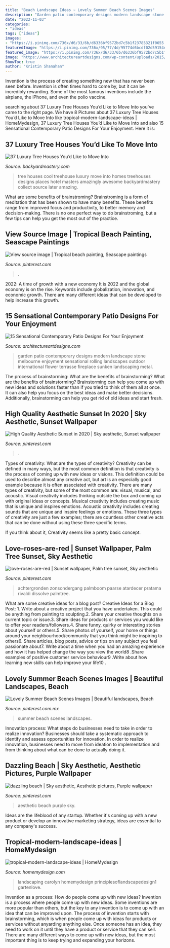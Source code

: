 ```yaml
---
title: "Beach Landscape Ideas ~ Lovely Summer Beach Scenes Images"
description: "Garden patio contemporary designs modern landscape stone melbourne enjoyment sensational rolling landscapes outdoor international flower terrasse fireplace sunken landscaping metal"
date: "2022-11-03"
categories:
- "ideas"
tags: ["ideas"]
images:
- "https://i.pinimg.com/736x/d6/33/6b/d6336bf9572bd7c5b1f23785321f0655.jpg"
featuredImage: "https://i.pinimg.com/736x/95/77/4d/95774d6bcdf02d59154ed0319be3516e.jpg"
featured_image: "https://i.pinimg.com/736x/d6/33/6b/d6336bf9572bd7c5b1f23785321f0655.jpg"
image: "https://www.architectureartdesigns.com/wp-content/uploads/2015/03/15-Sensational-Contemporary-Patio-Designs-For-Your-Enjoyment-11-630x945.jpg"
ShowToc: true
author: "Kristin Shanahan"
---
```



Invention is the process of creating something new that has never been seen before. Invention is often times hard to come by, but it can be incredibly rewarding. Some of the most famous inventions include the airplane, the iPhone, and even the polio vaccine.

	

		
searching about 37 Luxury Tree Houses You’d Like to Move Into you've came to the right page. We have 8 Pictures about 37 Luxury Tree Houses You’d Like to Move Into like tropical-modern-landscape-ideas | HomeMydesign, 37 Luxury Tree Houses You’d Like to Move Into and also 15 Sensational Contemporary Patio Designs For Your Enjoyment. Here it is:
		
    
## 37 Luxury Tree Houses You’d Like To Move Into

<img loading=lazy src="http://backyardmastery.com/wp-content/uploads/2017/05/12-luxury-tree-houses.jpg" onerror="this.onerror=null;this.src='https://tse1.mm.bing.net/th?id=OIP.2S97ptHwq94K5HTcswDOhgHaK7&amp;pid=15.1';" alt="37 Luxury Tree Houses You’d Like to Move Into">

_Source: backyardmastery.com_

>tree houses cool treehouse luxury move into homes treehouses designs places hotel masters amazingly awesome backyardmastery collect source later amazing. 

	

What are some benefits of brainstroming?
Brainstroming is a form of meditation that has been shown to have many benefits. These benefits range from improved focus and productivity, to better memory and decision-making. There is no one perfect way to do brainstroming, but a few tips can help you get the most out of the practice.

    
## View Source Image | Tropical Beach Painting, Seascape Paintings

<img loading=lazy src="https://i.pinimg.com/736x/02/27/ec/0227ecdc5cdf7746e77d1e6cf17fecbb.jpg" onerror="this.onerror=null;this.src='https://tse3.mm.bing.net/th?id=OIP.TgVnpSCb2RqmWcIHJ_oEvAAAAA&amp;pid=15.1';" alt="View source image | Tropical beach painting, Seascape paintings">

_Source: pinterest.com_

>. 

	

2022: A time of growth with a new economy
It is 2022 and the global economy is on the rise. Keywords include globalization, innovation, and economic growth. There are many different ideas that can be developed to help increase this growth.

    
## 15 Sensational Contemporary Patio Designs For Your Enjoyment

<img loading=lazy src="https://www.architectureartdesigns.com/wp-content/uploads/2015/03/15-Sensational-Contemporary-Patio-Designs-For-Your-Enjoyment-11-630x945.jpg" onerror="this.onerror=null;this.src='https://tse1.mm.bing.net/th?id=OIP.ic7r5W1721FS6u-wB_8YcAHaLH&amp;pid=15.1';" alt="15 Sensational Contemporary Patio Designs For Your Enjoyment">

_Source: architectureartdesigns.com_

>garden patio contemporary designs modern landscape stone melbourne enjoyment sensational rolling landscapes outdoor international flower terrasse fireplace sunken landscaping metal. 

	

The process of brainstorming: What are the benefits of brainstorming?
What are the benefits of brainstorming?
Brainstorming can help you come up with new ideas and solutions faster than if you tried to think of them all at once. It can also help you focus on the best ideas and make better decisions. Additionally, brainstorming can help you get rid of old ideas and start fresh.

    
## High Quality Aesthetic Sunset In 2020 | Sky Aesthetic, Sunset Wallpaper

<img loading=lazy src="https://i.pinimg.com/736x/95/77/4d/95774d6bcdf02d59154ed0319be3516e.jpg" onerror="this.onerror=null;this.src='https://tse2.mm.bing.net/th?id=OIP.W8jaAZRxm81QLzmZ9gQFgQHaO0&amp;pid=15.1';" alt="High Quality Aesthetic Sunset in 2020 | Sky aesthetic, Sunset wallpaper">

_Source: pinterest.com_

>. 

	

Types of creativity: What are the types of creativity?
Creativity can be defined in many ways, but the most common definition is that creativity is the process of coming up with new ideas or visions. This definition could be used to describe almost any creative act, but art is an especially good example because it is often associated with creativity.
There are many types of creativity, but some of the most common are: visual, musical, and acoustic. Visual creativity includes thinking outside the box and coming up with original ideas or concepts. Musical creativity includes creating music that is unique and inspires emotions. Acoustic creativity includes creating sounds that are unique and inspire feelings or emotions. These three types of creativity are just a few examples; there are countless other creative acts that can be done without using these three specific terms.

If you think about it, Creativity seems like a pretty basic concept.

    
## Love-roses-are-red | Sunset Wallpaper, Palm Tree Sunset, Sky Aesthetic

<img loading=lazy src="https://i.pinimg.com/736x/44/d5/de/44d5deba0a28684606f83039dcac1742--purple-sky-roses-are-red.jpg" onerror="this.onerror=null;this.src='https://tse2.mm.bing.net/th?id=OIP.SmMcGadjoLMLWvZizDCFnwDLEs&amp;pid=15.1';" alt="love-roses-are-red | Sunset wallpaper, Palm tree sunset, Sky aesthetic">

_Source: pinterest.com_

>achtergronden zonsondergang palmboom paarse atardecer pratama rivaldi dissolve palmtree. 

	

What are some creative ideas for a blog post?
Creative Ideas for a Blog Post: 1. Write about a creative project that you have undertaken. This could be anything from painting to sculpting.2. Share your creative thoughts on a current topic or issue.3. Share ideas for products or services you would like to offer your readers/followers.4. Share funny, quirky or interesting stories about yourself or others.5. Share photos of yourself, your home or things around your neighbourhood/community that you think might be inspiring to others6. Share articles, blog posts, advice or tips on any subject you feel passionate about7. Write about a time when you had an amazing experience and how it has helped change the way you view the world8 .Share examples of positive customer service behaviour9 .Write about how learning new skills can help improve your life10 .

    
## Lovely Summer Beach Scenes Images | Beautiful Landscapes, Beach

<img loading=lazy src="https://i.pinimg.com/736x/10/1c/92/101c92d6268798fbe09f8ecd08578edf.jpg" onerror="this.onerror=null;this.src='https://tse3.mm.bing.net/th?id=OIP.rqEZA6Zhrwo98a8jjdHtrgHaNK&amp;pid=15.1';" alt="Lovely Summer Beach Scenes Images | Beautiful landscapes, Beach">

_Source: pinterest.com.mx_

>summer beach scenes landscapes. 

	

Innovation process: What steps do businesses need to take in order to realize innovation?
Businesses should take a systematic approach to identify and assess opportunities for innovation. In order to realize innovation, businesses need to move from ideation to implementation and from thinking about what can be done to actually doing it.

    
## Dazzling Beach | Sky Aesthetic, Aesthetic Pictures, Purple Wallpaper

<img loading=lazy src="https://i.pinimg.com/736x/d6/33/6b/d6336bf9572bd7c5b1f23785321f0655.jpg" onerror="this.onerror=null;this.src='https://tse2.mm.bing.net/th?id=OIP.cqp1bdjZSUoEFNBWcetrOwHaJC&amp;pid=15.1';" alt="dazzling beach | Sky aesthetic, Aesthetic pictures, Purple wallpaper">

_Source: pinterest.com_

>aesthetic beach purple sky. 

	

Ideas are the lifeblood of any startup. Whether it's coming up with a new product or develop an innovative marketing strategy, ideas are essential to any company's success.

    
## Tropical-modern-landscape-ideas | HomeMydesign

<img loading=lazy src="https://homemydesign.com/wp-content/uploads/2019/04/tropical-modern-landscape-ideas.jpg" onerror="this.onerror=null;this.src='https://tse2.mm.bing.net/th?id=OIP.WHT-BwZ0TLFJHdmbaHbRlgHaLH&amp;pid=15.1';" alt="tropical-modern-landscape-ideas | HomeMydesign">

_Source: homemydesign.com_

>landscaping carolyn homemydesign principlesoflandscapedesign1 gartenlove. 

	

Invention as a process: How do people come up with new ideas?
Invention is a process where people come up with new ideas. Some inventions are more popular than others, but the key to any invention is to come up with an idea that can be improved upon. The process of invention starts with brainstorming, which is when people come up with ideas for products or services without anyarding anything else. Once someone has an idea, they need to work on it until they have a product or service that they can sell. There are many different ways to come up with new ideas, but the most important thing is to keep trying and expanding your horizons.

